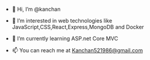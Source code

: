 - 👋 Hi, I’m @kanchan
- 👀 I’m interested in web technologies like JavaScript,CSS,React,Express,MongoDB and Docker
- 🌱 I’m currently learning ASP.net Core MVC

- 📫 You can reach me at Kanchan521986@gmail.com

<!---
kanchan105/kanchan105 is a ✨ special ✨ repository because its `README.md` (this file) appears on your GitHub profile.
You can click the Preview link to take a look at your changes.
--->
